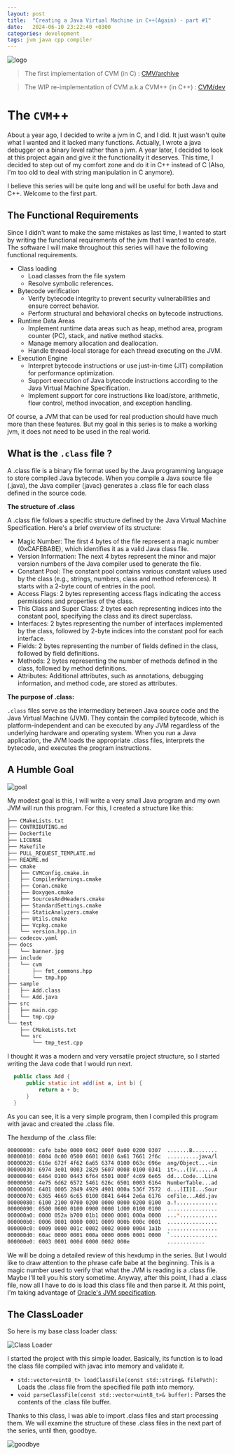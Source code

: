 ```yaml
---
layout: post
title:  "Creating a Java Virtual Machine in C++(Again) - part #1"
date:   2024-06-10 23:22:40 +0300
categories: development
tags: jvm java cpp compiler
---
```



![logo](/assets/images/cvm/javalogo.gif)

> The first implementation of CVM (in C) : [CMV/archive](https://github.com/lvntky/CVM/tree/archive) <br>

> The WIP re-implementation of CVM a.k.a CVM++ (in C++) : [CVM/dev](https://github.com/lvntky/CVM/tree/dev) 

# The `CVM`++
About a year ago, I decided to write a jvm in C, and I did. It just wasn't quite what I wanted and it lacked many functions. Actually, I wrote a java debugger on a binary level rather than a jvm. A year later, I decided to look at this project again and give it the functionality it deserves. This time, I decided to step out of my comfort zone and do it in C++ instead of C (Also, I'm too old to deal with string manipulation in C anymore).

I believe this series will be quite long and will be useful for both Java and C++. Welcome to the first part.

## The Functional Requirements
Since I didn't want to make the same mistakes as last time, I wanted to start by writing the functional requirements of the jvm that I wanted to create. The software I will make throughout this series will have the following functional requirements.

- Class loading
  - Load classes from the file system
  - Resolve symbolic references.
- Bytecode verification
  - Verify bytecode integrity to prevent security vulnerabilities and ensure correct behavior.
  - Perform structural and behavioral checks on bytecode instructions.
- Runtime Data Areas
  - Implement runtime data areas such as heap, method area, program counter (PC), stack, and native method stacks.
  - Manage memory allocation and deallocation.
  - Handle thread-local storage for each thread executing on the JVM.
- Execution Engine
  - Interpret bytecode instructions or use just-in-time (JIT) compilation for performance optimization.
  - Support execution of Java bytecode instructions according to the Java Virtual Machine Specification.
  - Implement support for core instructions like load/store, arithmetic, flow control, method invocation, and exception handling.
  
Of course, a JVM that can be used for real production should have much more than these features. But my goal in this series is to make a working jvm, it does not need to be used in the real world.

## What is the ```.class``` file ?

A .class file is a binary file format used by the Java programming language to store compiled Java bytecode. When you compile a Java source file (.java), the Java compiler (javac) generates a .class file for each class defined in the source code.

**The structure of .class**

A .class file follows a specific structure defined by the Java Virtual Machine Specification. Here's a brief overview of its structure:

- Magic Number: The first 4 bytes of the file represent a magic number (0xCAFEBABE), which identifies it as a valid Java class file.
- Version Information: The next 4 bytes represent the minor and major version numbers of the Java compiler used to generate the file.
- Constant Pool: The constant pool contains various constant values used by the class (e.g., strings, numbers, class and method references). It starts with a 2-byte count of entries in the pool.
- Access Flags: 2 bytes representing access flags indicating the access permissions and properties of the class.
- This Class and Super Class: 2 bytes each representing indices into the constant pool, specifying the class and its direct superclass.
- Interfaces: 2 bytes representing the number of interfaces implemented by the class, followed by 2-byte indices into the constant pool for each interface.
- Fields: 2 bytes representing the number of fields defined in the class, followed by field definitions.
- Methods: 2 bytes representing the number of methods defined in the class, followed by method definitions.
- Attributes: Additional attributes, such as annotations, debugging information, and method code, are stored as attributes.

**The purpose of .class:**

`.class` files serve as the intermediary between Java source code and the Java Virtual Machine (JVM). They contain the compiled bytecode, which is platform-independent and can be executed by any JVM regardless of the underlying hardware and operating system. When you run a Java application, the JVM loads the appropriate .class files, interprets the bytecode, and executes the program instructions.

## A Humble Goal
![goal](/assets/images/cvm/goal.gif)

My modest goal is this, I will write a very small Java program and my own JVM will run this program. For this, I created a structure like this:

```sh
├── CMakeLists.txt
├── CONTRIBUTING.md
├── Dockerfile
├── LICENSE
├── Makefile
├── PULL_REQUEST_TEMPLATE.md
├── README.md
├── cmake
│   ├── CVMConfig.cmake.in
│   ├── CompilerWarnings.cmake
│   ├── Conan.cmake
│   ├── Doxygen.cmake
│   ├── SourcesAndHeaders.cmake
│   ├── StandardSettings.cmake
│   ├── StaticAnalyzers.cmake
│   ├── Utils.cmake
│   ├── Vcpkg.cmake
│   └── version.hpp.in
├── codecov.yaml
├── docs
│   └── banner.jpg
├── include
│   └── cvm
│       ├── fmt_commons.hpp
│       └── tmp.hpp
├── sample
│   ├── Add.class
│   └── Add.java
├── src
│   ├── main.cpp
│   └── tmp.cpp
└── test
    ├── CMakeLists.txt
    └── src
        └── tmp_test.cpp
```

I thought it was a modern and very versatile project structure, so I started writing the Java code that I would run next.

```java
  public class Add {
      public static int add(int a, int b) {
          return a + b;
      }
  }
```

As you can see, it is a very simple program, then I compiled this program with javac and created the .class file.

The hexdump of the .class file:

```sh
00000000: cafe babe 0000 0042 000f 0a00 0200 0307  .......B........
00000010: 0004 0c00 0500 0601 0010 6a61 7661 2f6c  ..........java/l
00000020: 616e 672f 4f62 6a65 6374 0100 063c 696e  ang/Object...<in
00000030: 6974 3e01 0003 2829 5607 0008 0100 0341  it>...()V......A
00000040: 6464 0100 0443 6f64 6501 000f 4c69 6e65  dd...Code...Line
00000050: 4e75 6d62 6572 5461 626c 6501 0003 6164  NumberTable...ad
00000060: 6401 0005 2849 4929 4901 000a 536f 7572  d...(II)I...Sour
00000070: 6365 4669 6c65 0100 0841 6464 2e6a 6176  ceFile...Add.jav
00000080: 6100 2100 0700 0200 0000 0000 0200 0100  a.!.............
00000090: 0500 0600 0100 0900 0000 1d00 0100 0100  ................
000000a0: 0000 052a b700 01b1 0000 0001 000a 0000  ...*............
000000b0: 0006 0001 0000 0001 0009 000b 000c 0001  ................
000000c0: 0009 0000 001c 0002 0002 0000 0004 1a1b  ................
000000d0: 60ac 0000 0001 000a 0000 0006 0001 0000  `...............
000000e0: 0003 0001 000d 0000 0002 000e            ............
```

We will be doing a detailed review of this hexdump in the series. But I would like to draw attention to the phrase cafe babe at the beginning. This is a magic number used to verify that what the JVM is reading is a .class file. Maybe I'll tell you his story sometime. Anyway, after this point, I had a .class file, now all I have to do is load this class file and then parse it. At this point, I'm taking advantage of [Oracle's JVM specification](https://docs.oracle.com/javase/specs/jvms/se7/html/).

## The ClassLoader
So here is my base class loader class:

<img src="/assets/images/cvm/class_loader.png" alt="Class Loader" class="responsive-img" style="max-width: 700px;">

I started the project with this simple loader. Basically, its function is to load the class file compiled with javac into memory and validate it.

- ```std::vector<uint8_t> loadClassFile(const std::string& filePath):``` Loads the .class file from the specified file path into memory.
- ```void parseClassFile(const std::vector<uint8_t>& buffer):``` Parses the contents of the .class file buffer.

Thanks to this class, I was able to import .class files and start processing them. We will examine the structure of these .class files in the next part of the series, until then, goodbye.

![goodbye](/assets/images/cvm/goodbye1.gif)